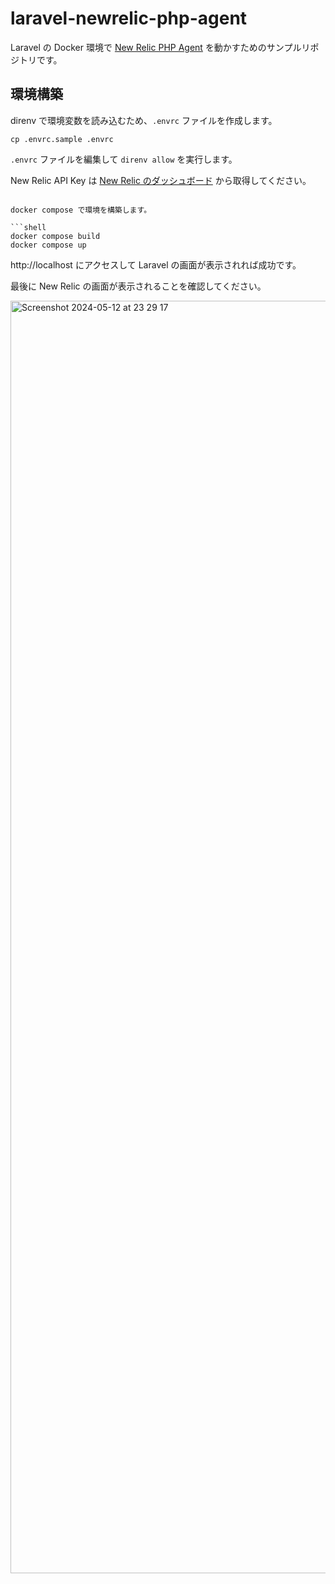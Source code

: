 # laravel-newrelic-php-agent
Laravel の Docker 環境で [New Relic PHP Agent](https://docs.newrelic.com/docs/apm/agents/php-agent/getting-started/introduction-new-relic-php/) を動かすためのサンプルリポジトリです。

## 環境構築

direnv で環境変数を読み込むため、`.envrc` ファイルを作成します。

```shell
cp .envrc.sample .envrc
```

`.envrc` ファイルを編集して `direnv allow` を実行します。

New Relic API Key は [New Relic のダッシュボード](https://docs.newrelic.com/docs/apis/intro-apis/new-relic-api-keys/) から取得してください。

```shell

docker compose で環境を構築します。

```shell
docker compose build
docker compose up 
```

http://localhost にアクセスして Laravel の画面が表示されれば成功です。

最後に New Relic の画面が表示されることを確認してください。

<img width="2036" alt="Screenshot 2024-05-12 at 23 29 17" src="https://github.com/yuzujoe/laravel-newrelic-php-agent/assets/39491874/5cba640a-f42b-4914-94e2-0b3febbc9e26">
